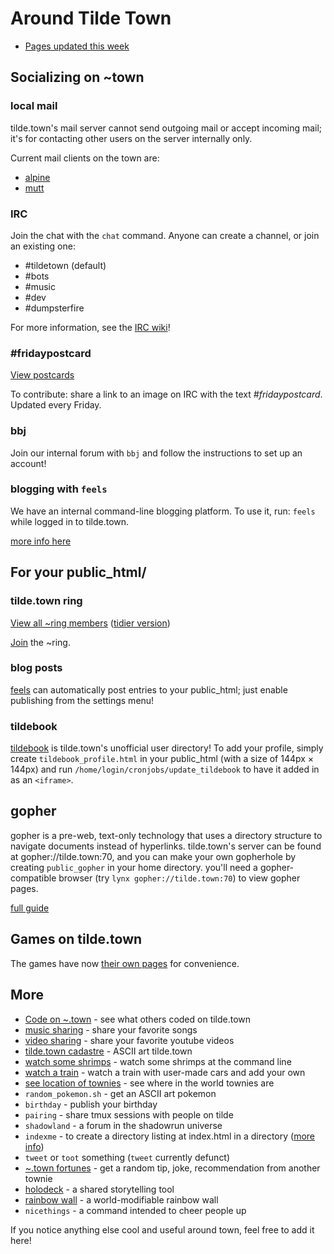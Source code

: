 Around Tilde Town
=================

- [Pages updated this week](/~ags/updated.html)

## Socializing on ~town

### local mail

tilde.town's mail server cannot send outgoing mail or accept incoming mail;
it's for contacting other users on the server internally only. 

Current mail clients on the town are:

* [alpine](mail/alpine.html)
* [mutt](mail/mutt.html)

### IRC

Join the chat with the `chat` command. Anyone can create a channel, or join an
existing one:

- &#35;tildetown (default)
- &#35;bots
- &#35;music
- &#35;dev
- &#35;dumpsterfire

For more information, see the [IRC wiki](socializing/irc/)!

### #fridaypostcard
[View postcards](/~jumblesale/fp.html)

To contribute: share a link to an image on IRC with the text _#fridaypostcard_.
Updated every Friday.

### bbj

Join our internal forum with `bbj` and follow the instructions to set up an
account!

### blogging with `feels`

We have an internal command-line blogging platform. To use it, run:
`feels` while logged in to tilde.town.

[more info here](/~endorphant/ttbp)

## For your public\_html/

### tilde.town ring
[View all ~ring members](/~eeeeeta/ring/members.html) ([tidier version](/~login/tilde_ring_members.html))

[Join](/~eeeeeta/ring/join.html) the ~ring.

### blog posts

[feels](/~endorphant/ttbp) can automatically post entries to
your public_html; just enable publishing from the settings menu!

<h3 id="tildebook">tildebook</h3>

[tildebook](/~login/tildebook/) is tilde.town's unofficial user directory!
To add your profile, simply create `tildebook_profile.html` in your
public_html (with a size of 144px &times; 144px) and run
`/home/login/cronjobs/update_tildebook` to have it added in as an `<iframe>`.

## gopher

gopher is a pre-web, text-only technology that uses a directory structure to
navigate documents instead of hyperlinks. tilde.town's server can be found at
gopher://tilde.town:70, and you can make your own gopherhole by creating
`public_gopher` in your home directory. you'll need a gopher-compatible browser
(try `lynx gopher://tilde.town:70`) to view gopher pages.

[full guide](learn/gopher.html)

## Games on tilde.town

The games have now [their own pages](games.html) for convenience.


## More

- [Code on ~.town](/~bear/code.html) - see what others coded on tilde.town
- [music sharing](/~desvox/music.html) - share your favorite songs
- [video sharing](/~resir014/tildetv/) - share your favorite youtube videos
- [tilde.town cadastre](/~troido/cadastre) - ASCII art tilde.town
- [watch some shrimps](/~owenversteeg) - watch some shrimps at the command
  line
- [watch a train](/~cmccabe/tilde-train.html) - watch a train with user-made
  cars and add your own
- [see location of townies](/~bear/where.html) - see where in the world
  townies are
- `random_pokemon.sh` - get an ASCII art pokemon
- `birthday` - publish your birthday
- `pairing` - share tmux sessions with people on tilde
- `shadowland` - a forum in the shadowrun universe
- `indexme` - to create a directory listing at index.html in a directory ([more
  info](http://tilde.town/~kc/index/))
- `tweet` or `toot` something (`tweet` currently defunct)
- [~.town fortunes](/~random/tilde-fortune) - get a random tip, joke,
  recommendation from another townie
- [holodeck](/~ne1/code.html) - a shared storytelling tool
- [rainbow wall](/~npa/wall/) - a world-modifiable rainbow wall
- `nicethings` - a command intended to cheer people up

If you notice anything else cool and useful around town, feel free to add it
here!
